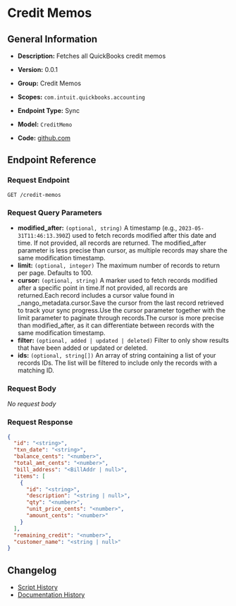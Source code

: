 <!-- BEGIN GENERATED CONTENT -->
# Credit Memos

## General Information

- **Description:** Fetches all QuickBooks credit memos

- **Version:** 0.0.1
- **Group:** Credit Memos
- **Scopes:** `com.intuit.quickbooks.accounting`
- **Endpoint Type:** Sync
- **Model:** `CreditMemo`
- **Code:** [github.com](https://github.com/NangoHQ/integration-templates/tree/main/integrations/quickbooks/syncs/credit-memos.ts)


## Endpoint Reference

### Request Endpoint

`GET /credit-memos`

### Request Query Parameters

- **modified_after:** `(optional, string)` A timestamp (e.g., `2023-05-31T11:46:13.390Z`) used to fetch records modified after this date and time. If not provided, all records are returned. The modified_after parameter is less precise than cursor, as multiple records may share the same modification timestamp.
- **limit:** `(optional, integer)` The maximum number of records to return per page. Defaults to 100.
- **cursor:** `(optional, string)` A marker used to fetch records modified after a specific point in time.If not provided, all records are returned.Each record includes a cursor value found in _nango_metadata.cursor.Save the cursor from the last record retrieved to track your sync progress.Use the cursor parameter together with the limit parameter to paginate through records.The cursor is more precise than modified_after, as it can differentiate between records with the same modification timestamp.
- **filter:** `(optional, added | updated | deleted)` Filter to only show results that have been added or updated or deleted.
- **ids:** `(optional, string[])` An array of string containing a list of your records IDs. The list will be filtered to include only the records with a matching ID.

### Request Body

_No request body_

### Request Response

```json
{
  "id": "<string>",
  "txn_date": "<string>",
  "balance_cents": "<number>",
  "total_amt_cents": "<number>",
  "bill_address": "<BillAddr | null>",
  "items": [
    {
      "id": "<string>",
      "description": "<string | null>",
      "qty": "<number>",
      "unit_price_cents": "<number>",
      "amount_cents": "<number>"
    }
  ],
  "remaining_credit": "<number>",
  "customer_name": "<string | null>"
}
```

## Changelog

- [Script History](https://github.com/NangoHQ/integration-templates/commits/main/integrations/quickbooks/syncs/credit-memos.ts)
- [Documentation History](https://github.com/NangoHQ/integration-templates/commits/main/integrations/quickbooks/syncs/credit-memos.md)

<!-- END  GENERATED CONTENT -->


